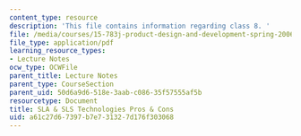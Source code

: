 ```yaml
---
content_type: resource
description: 'This file contains information regarding class 8. '
file: /media/courses/15-783j-product-design-and-development-spring-2006/a61c27d67397b7e731327d176f303068_cls8_prototyping.pdf
file_type: application/pdf
learning_resource_types:
- Lecture Notes
ocw_type: OCWFile
parent_title: Lecture Notes
parent_type: CourseSection
parent_uid: 50d6a9d6-518e-3aab-c086-35f57555af5b
resourcetype: Document
title: SLA & SLS Technologies Pros & Cons
uid: a61c27d6-7397-b7e7-3132-7d176f303068
---
```

